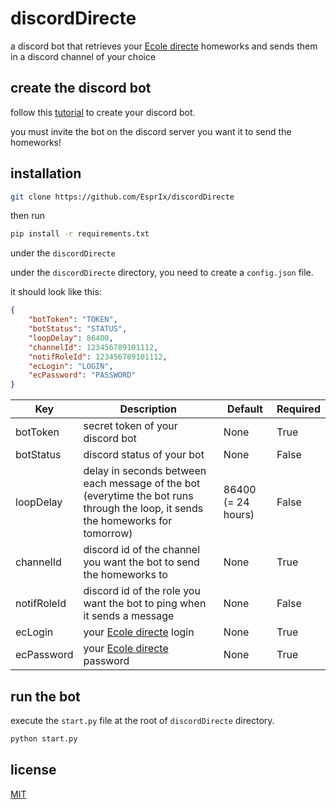 # discordDirecte
a discord bot that retrieves your [Ecole directe](https://ecoledirecte.com) homeworks and sends them in a discord channel of your choice

## create the discord bot
follow this [tutorial](https://discordpy.readthedocs.io/en/stable/discord.html) to create your discord bot.

you must invite the bot on the discord server you want it to send the homeworks!

## installation
```bash
git clone https://github.com/EsprIx/discordDirecte
```

then run 
```bash
pip install -r requirements.txt
```
under the ```discordDirecte```

under the ```discordDirecte``` directory, you need to create a ```config.json``` file.

it should look like this:
```json
{
    "botToken": "TOKEN",
    "botStatus": "STATUS",
    "loopDelay": 86400,
    "channelId": 123456789101112,
    "notifRoleId": 123456789101112,
    "ecLogin": "LOGIN",
    "ecPassword": "PASSWORD"
}
```
| Key | Description | Default | Required |
|---|---|---|---|
| botToken | secret token of your discord bot | None | True |
| botStatus | discord status of your bot | None | False |
| loopDelay | delay in seconds between each message of the bot (everytime the bot runs through the loop, it sends the homeworks for tomorrow) | 86400 (= 24 hours) | False |
| channelId | discord id of the channel you want the bot to send the homeworks to | None | True |
| notifRoleId | discord id of the role you want the bot to ping when it sends a message | None | False |
| ecLogin | your [Ecole directe](https://ecoledirecte.com) login | None | True |
| ecPassword | your [Ecole directe](https://ecoledirecte.com) password | None | True |

## run the bot
execute the ```start.py``` file at the root of ```discordDirecte``` directory.
```bash
python start.py
```

## license
[MIT](https://choosealicense.com/licenses/mit/)
